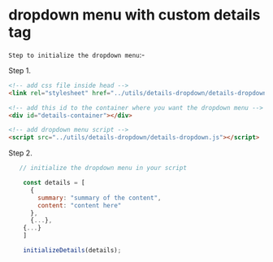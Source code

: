 # dropdown menu with custom details tag

`Step to initialize the dropdown menu`:-

Step 1.

```html
<!-- add css file inside head -->
<link rel="stylesheet" href="../utils/details-dropdown/details-dropdown.css" />

<!-- add this id to the container where you want the dropdown menu -->
<div id="details-container"></div>

<!-- add dropdown menu script -->
<script src="../utils/details-dropdown/details-dropdown.js"></script>
```

Step 2.

```javascript
   // initialize the dropdown menu in your script

    const details = [
      {
        summary: "summary of the content",
        content: "content here"
      },
      {...},
    {...}
    ]

    initializeDetails(details);
```
